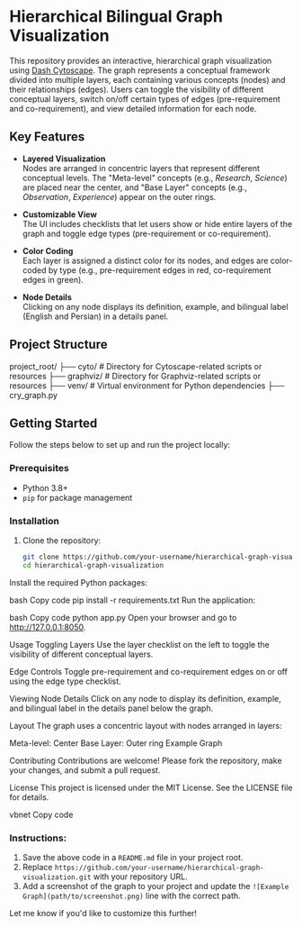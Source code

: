 # Hierarchical Bilingual Graph Visualization

This repository provides an interactive, hierarchical graph visualization using [Dash Cytoscape](https://dash.plotly.com/cytoscape). The graph represents a conceptual framework divided into multiple layers, each containing various concepts (nodes) and their relationships (edges). Users can toggle the visibility of different conceptual layers, switch on/off certain types of edges (pre-requirement and co-requirement), and view detailed information for each node.

## Key Features

- **Layered Visualization**  
  Nodes are arranged in concentric layers that represent different conceptual levels. The "Meta-level" concepts (e.g., *Research*, *Science*) are placed near the center, and "Base Layer" concepts (e.g., *Observation*, *Experience*) appear on the outer rings.

- **Customizable View**  
  The UI includes checklists that let users show or hide entire layers of the graph and toggle edge types (pre-requirement or co-requirement).

- **Color Coding**  
  Each layer is assigned a distinct color for its nodes, and edges are color-coded by type (e.g., pre-requirement edges in red, co-requirement edges in green).

- **Node Details**  
  Clicking on any node displays its definition, example, and bilingual label (English and Persian) in a details panel.

## Project Structure

project_root/
├── cyto/                # Directory for Cytoscape-related scripts or resources
├── graphviz/            # Directory for Graphviz-related scripts or resources
├── venv/                # Virtual environment for Python dependencies
├── cry_graph.py 

## Getting Started

Follow the steps below to set up and run the project locally:

### Prerequisites

- Python 3.8+
- `pip` for package management

### Installation

1. Clone the repository:

   ```bash
   git clone https://github.com/your-username/hierarchical-graph-visualization.git
   cd hierarchical-graph-visualization
Install the required Python packages:

bash
Copy code
pip install -r requirements.txt
Run the application:

bash
Copy code
python app.py
Open your browser and go to http://127.0.0.1:8050.

Usage
Toggling Layers
Use the layer checklist on the left to toggle the visibility of different conceptual layers.

Edge Controls
Toggle pre-requirement and co-requirement edges on or off using the edge type checklist.

Viewing Node Details
Click on any node to display its definition, example, and bilingual label in the details panel below the graph.

Layout
The graph uses a concentric layout with nodes arranged in layers:

Meta-level: Center
Base Layer: Outer ring
Example Graph

Contributing
Contributions are welcome! Please fork the repository, make your changes, and submit a pull request.

License
This project is licensed under the MIT License. See the LICENSE file for details.

vbnet
Copy code

### Instructions:

1. Save the above code in a `README.md` file in your project root.
2. Replace `https://github.com/your-username/hierarchical-graph-visualization.git` with your repository URL.
3. Add a screenshot of the graph to your project and update the `![Example Graph](path/to/screenshot.png)` line with the correct path. 

Let me know if you'd like to customize this further!
